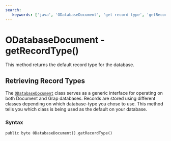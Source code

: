 ```yaml
---
search:
   keywords: ['java', 'ODatabaseDocument', 'get record type', 'getRecordType']
---
```


# ODatabaseDocument - getRecordType()

This method returns the default record type for the database.

## Retrieving Record Types

The [`ODatabaseDocument`](Java-Ref-ODatabaseDocument.md) class serves as a generic interface for operating on both Document and Grap databases.  Records are stored using different classes depending on which database-type you chose to use.  This method tells you which class is being used as the default on your database.

### Syntax

```
public byte ODatabaseDocument().getRecordType()
```

